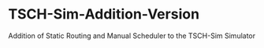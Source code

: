 # TSCH-Sim-Addition-Version
Addition of Static Routing and Manual Scheduler to the TSCH-Sim Simulator  
